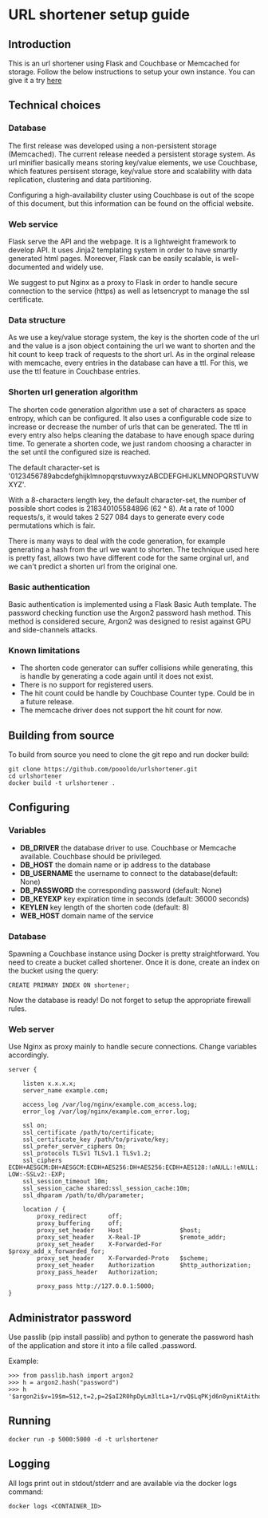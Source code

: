 # URL shortener setup guide

## Introduction

This is an url shortener using Flask and Couchbase or Memcached for storage. Follow the below instructions to setup your own instance.
You can give it a try [here](https://s.akira.fr)

## Technical choices

### Database

The first release was developed using a non-persistent storage (Memcached). The current release needed a persistent storage system.
As url minifier basically means storing key/value elements, we use Couchbase, which features persisent storage, key/value store and 
scalability with data replication, clustering and data partitioning.

Configuring a high-availability cluster using Couchbase is out of the scope of this document, but this information can be found 
on the official website.

### Web service

Flask serve the API and the webpage. It is a lightweight framework to develop API. It uses Jinja2 templating system
in order to have smartly generated html pages. Moreover, Flask can be easily scalable, is well-documented and widely use.

We suggest to put Nginx as a proxy to Flask in order to handle secure connection to the service (https) as well as letsencrypt to 
manage the ssl certificate.

### Data structure

As we use a key/value storage system, the key is the shorten code of the url and the value is a json object containing the url
we want to shorten and the hit count to keep track of requests to the short url. As in the orginal release with memcache, every
entries in the database can have a ttl. For this, we use the ttl feature in Couchbase entries.

### Shorten url generation algorithm

The shorten code generation algorithm use a set of characters as space entropy, which can be configured. It also uses a configurable 
code size to increase or decrease the number of urls that can be generated. The ttl in every entry also helps cleaning the database 
to have enough space during time. To generate a shorten code, we just random choosing a character in the set until the configured
size is reached.

The default character-set is '0123456789abcdefghijklmnopqrstuvwxyzABCDEFGHIJKLMNOPQRSTUVWXYZ'.

With a 8-characters length key, the default character-set, the number of possible short codes is 218340105584896 (62 ^ 8). At a rate
of 1000 requests/s, it would takes 2 527 084 days to generate every code permutations which is fair.

There is many ways to deal with the code generation, for example generating a hash from the url we want to shorten. The
technique used here is pretty fast, allows two have different code for the same orginal url, and we can't predict a shorten url 
from the original one.

### Basic authentication

Basic authentication is implemented using a Flask Basic Auth template. The password checking function use the Argon2 password hash 
method. This method is considered secure, Argon2 was designed to resist against GPU and side-channels attacks.

### Known limitations

* The shorten code generator can suffer collisions while generating, this is handle by generating a code again until it does not exist.
* There is no support for registered users. 
* The hit count could be handle by Couchbase Counter type. Could be in a future release.
* The memcache driver does not support the hit count for now.

## Building from source

To build from source you need to clone the git repo and run docker build:
```
git clone https://github.com/poooldo/urlshortener.git
cd urlshortener
docker build -t urlshortener .
```

## Configuring

### Variables

* **DB_DRIVER** the database driver to use. Couchbase or Memcache available. Couchbase should be privileged. 
* **DB_HOST** the domain name or ip address to the database
* **DB_USERNAME** the username to connect to the database(default: None)
* **DB_PASSWORD** the corresponding password (default: None)
* **DB_KEYEXP** key expiration time in seconds (default: 36000 seconds)
* **KEYLEN** key length of the shorten code (default: 8)
* **WEB_HOST** domain name of the service

### Database

Spawning a Couchbase instance using Docker is pretty straightforward. You need to create a bucket called shortener.
Once it is done, create an index on the bucket using the query:

```
CREATE PRIMARY INDEX ON shortener;
```

Now the database is ready! Do not forget to setup the appropriate firewall rules.

### Web server

Use Nginx as proxy mainly to handle secure connections.
Change variables accordingly.

```
server {

    listen x.x.x.x;
    server_name example.com;

    access_log /var/log/nginx/example.com_access.log;
    error_log /var/log/nginx/example.com_error.log;
    
    ssl on;
    ssl_certificate /path/to/certificate;
    ssl_certificate_key /path/to/private/key; 
    ssl_prefer_server_ciphers On;
    ssl_protocols TLSv1 TLSv1.1 TLSv1.2;
    ssl_ciphers ECDH+AESGCM:DH+AESGCM:ECDH+AES256:DH+AES256:ECDH+AES128:!aNULL:!eNULL:!DES:!3DES:!MD5:!PSK:!EXPORT:!DSS:-LOW:-SSLv2:-EXP;
    ssl_session_timeout 10m;
    ssl_session_cache shared:ssl_session_cache:10m;
    ssl_dhparam /path/to/dh/parameter;

    location / {
        proxy_redirect      off;
        proxy_buffering     off;
        proxy_set_header    Host                $host;
        proxy_set_header    X-Real-IP           $remote_addr;
        proxy_set_header    X-Forwarded-For     $proxy_add_x_forwarded_for;
        proxy_set_header    X-Forwarded-Proto   $scheme;
        proxy_set_header    Authorization       $http_authorization;
        proxy_pass_header   Authorization;

        proxy_pass http://127.0.0.1:5000;
}
```

## Administrator password

Use passlib (pip install passlib) and python to generate the password hash of the application and store it into a file called .password.

Example:

```
>>> from passlib.hash import argon2
>>> h = argon2.hash("password")
>>> h
'$argon2i$v=19$m=512,t=2,p=2$aI2R0hpDyLm3ltLa+1/rvQ$LqPKjd6n8yniKtAithoR7A'
```

## Running

```
docker run -p 5000:5000 -d -t urlshortener
```

## Logging

All logs print out in stdout/stderr and are available via the docker logs command:
```
docker logs <CONTAINER_ID>
```
